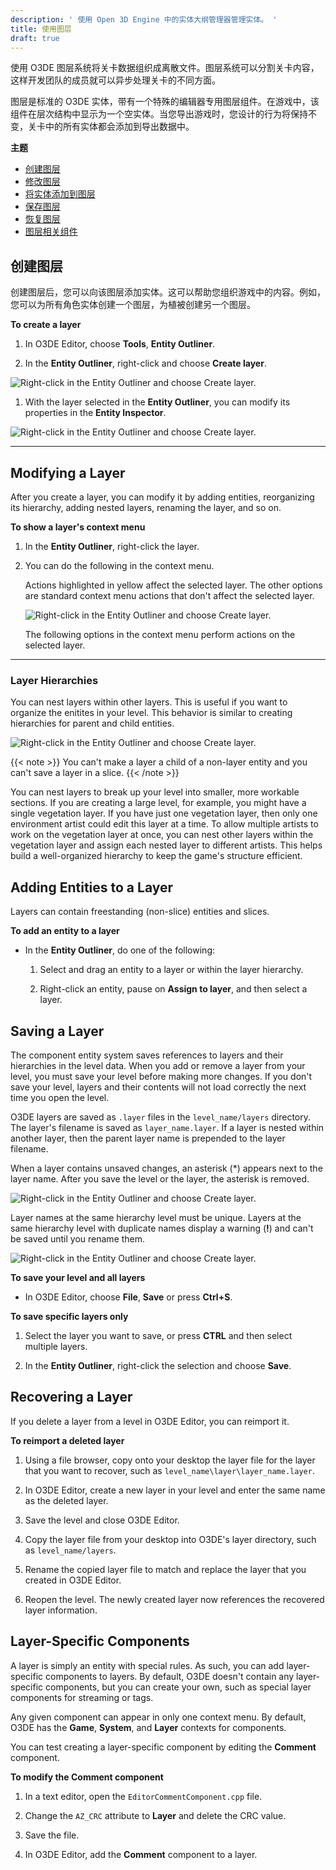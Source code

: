 ```yaml
---
description: ' 使用 Open 3D Engine 中的实体大纲管理器管理实体。 '
title: 使用图层
draft: true
---
```


使用 O3DE 图层系统将关卡数据组织成离散文件。图层系统可以分割关卡内容，这样开发团队的成员就可以异步处理关卡的不同方面。

图层是标准的 O3DE 实体，带有一个特殊的编辑器专用图层组件。在游戏中，该组件在层次结构中显示为一个空实体。当您导出游戏时，您设计的行为将保持不变，关卡中的所有实体都会添加到导出数据中。

**主题**
+ [创建图层](#creating-layers)
+ [修改图层](#modifying-layers)
+ [将实体添加到图层](#adding-entities-to-layers)
+ [保存图层](#saving-layers)
+ [恢复图层](#recovering-layers)
+ [图层相关组件](#layer-specific-components)

## 创建图层

创建图层后，您可以向该图层添加实体。这可以帮助您组织游戏中的内容。例如，您可以为所有角色实体创建一个图层，为植被创建另一个图层。

**To create a layer**

1. In O3DE Editor, choose **Tools**, **Entity Outliner**.

1. In the **Entity Outliner**, right-click and choose **Create layer**.

![Right-click in the Entity Outliner and choose Create layer.](/images/user-guide/component/entity_system/creating-layers.png)

1. With the layer selected in the **Entity Outliner**, you can modify its properties in the **Entity Inspector**.

![Right-click in the Entity Outliner and choose Create layer.](/images/user-guide/component/entity_system/modifying-layers-inspector.png)
****


## Modifying a Layer 

After you create a layer, you can modify it by adding entities, reorganizing its hierarchy, adding nested layers, renaming the layer, and so on.

**To show a layer's context menu**

1. In the **Entity Outliner**, right-click the layer.

1. You can do the following in the context menu.

   Actions highlighted in yellow affect the selected layer. The other options are standard context menu actions that don't affect the selected layer.

   ![Right-click in the Entity Outliner and choose Create layer.](/images/user-guide/component/entity_system/modifying-layers.png)

   The following options in the context menu perform actions on the selected layer.
****


### Layer Hierarchies 

You can nest layers within other layers. This is useful if you want to organize the enitites in your level. This behavior is similar to creating hierarchies for parent and child entities.

![Right-click in the Entity Outliner and choose Create layer.](/images/user-guide/component/entity_system/layer-hierarchies.png)

{{< note >}}
You can't make a layer a child of a non-layer entity and you can't save a layer in a slice.
{{< /note >}}

You can nest layers to break up your level into smaller, more workable sections. If you are creating a large level, for example, you might have a single vegetation layer. If you have just one vegetation layer, then only one environment artist could edit this layer at a time. To allow multiple artists to work on the vegetation layer at once, you can nest other layers within the vegetation layer and assign each nested layer to different artists. This helps build a well-organized hierarchy to keep the game's structure efficient.

## Adding Entities to a Layer 

Layers can contain freestanding (non-slice) entities and slices.

**To add an entity to a layer**
+ In the **Entity Outliner**, do one of the following:

  1. Select and drag an entity to a layer or within the layer hierarchy.

  1. Right-click an entity, pause on **Assign to layer**, and then select a layer.

## Saving a Layer 

The component entity system saves references to layers and their hierarchies in the level data. When you add or remove a layer from your level, you must save your level before making more changes. If you don't save your level, layers and their contents will not load correctly the next time you open the level.

O3DE layers are saved as `.layer` files in the `level_name/layers` directory. The layer's filename is saved as `layer_name.layer`. If a layer is nested within another layer, then the parent layer name is prepended to the layer filename.

When a layer contains unsaved changes, an asterisk (\*) appears next to the layer name. After you save the level or the layer, the asterisk is removed.

![Right-click in the Entity Outliner and choose Create layer.](/images/shared/shared-saving-layers.png)

Layer names at the same hierarchy level must be unique. Layers at the same hierarchy level with duplicate names display a warning (**\!**) and can't be saved until you rename them.

![Right-click in the Entity Outliner and choose Create layer.](/images/user-guide/component/entity_system/saving-layers-duplicate.png)

**To save your level and all layers**
+ In O3DE Editor, choose **File**, **Save** or press **Ctrl+S**.

**To save specific layers only**

1. Select the layer you want to save, or press **CTRL** and then select multiple layers.

1. In the **Entity Outliner**, right-click the selection and choose **Save**.

## Recovering a Layer 

If you delete a layer from a level in O3DE Editor, you can reimport it.

**To reimport a deleted layer**

1. Using a file browser, copy onto your desktop the layer file for the layer that you want to recover, such as `level_name\layer\layer_name.layer`.

1. In O3DE Editor, create a new layer in your level and enter the same name as the deleted layer.

1. Save the level and close O3DE Editor.

1. Copy the layer file from your desktop into O3DE's layer directory, such as `level_name/layers`.

1. Rename the copied layer file to match and replace the layer that you created in O3DE Editor.

1. Reopen the level. The newly created layer now references the recovered layer information.

## Layer-Specific Components 

A layer is simply an entity with special rules. As such, you can add layer-specific components to layers. By default, O3DE doesn't contain any layer-specific components, but you can create your own, such as special layer components for streaming or tags.

Any given component can appear in only one context menu. By default, O3DE has the **Game**, **System**, and **Layer** contexts for components.

You can test creating a layer-specific component by editing the **Comment** component.

**To modify the Comment component**

1. In a text editor, open the `EditorCommentComponent.cpp` file.

1. Change the `AZ_CRC` attribute to **Layer** and delete the CRC value.

1. Save the file.

1. In O3DE Editor, add the **Comment** component to a layer.
